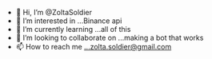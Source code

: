- 👋 Hi, I’m @ZoltaSoldier
- 👀 I’m interested in ...Binance api
- 🌱 I’m currently learning ...all of this
- 💞️ I’m looking to collaborate on ...making a bot that works
- 📫 How to reach me ...zolta.soldier@gmail.com

<!---
ZoltaSoldier/ZoltaSoldier is a ✨ special ✨ repository because its `README.md` (this file) appears on your GitHub profile.
You can click the Preview link to take a look at your changes.
--->
